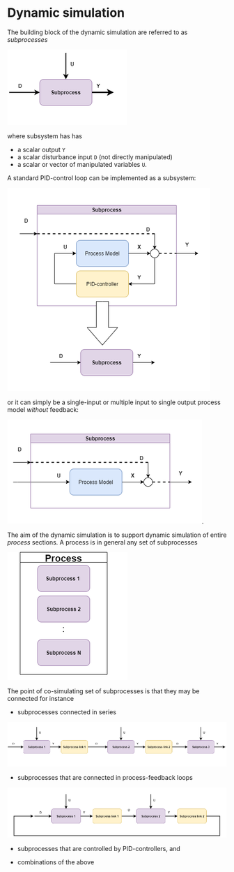 # Dynamic simulation

The building block of the dynamic simulation are referred to as *subprocesses*

![Subprocess](./images/fig_subprocess.png)

where subsystem has has

- a scalar output ``Y``
- a scalar disturbance input ``D`` (not directly manipulated)
- a scalar or vector of manipulated variables ``U``.

A standard PID-control loop can be implemented as a subsystem:

![PID-subprocess](./../images/fig_pidprocess.png)

or it can simply be a single-input or multiple input to single output process model *without* feedback:

![nonPID-subprocess](./../images/fig_nonpidprocess.png). 



The aim of the dynamic simulation is to support dynamic simulation of entire *process* sections.
A process is in general any set of subprocesses

![Process](./../images/fig_process.png)

The point of co-simulating set of subprocesses is that they may be connected for instance

- subprocesses connected in series

![Process](./../images/fig_serialprocesses.png)

- subprocesses that are connected in process-feedback loops 

![Process](./../images/fig_feedbackprocesses.png)

- subprocesses that are controlled by PID-controllers, and 

- combinations of the above






